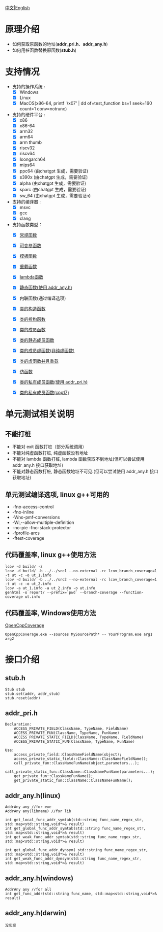 [中文](README_zh.md)|[English](README.md)

# 原理介绍

- 如何获取原函数的地址(**addr_pri.h**、**addr_any.h**)
- 如何用桩函数替换原函数(**stub.h**)

# 支持情况
- 支持的操作系统 :
  * [x] Windows
  * [x] Linux
  * [x] MacOS(x86-64, printf '\x07' | dd of=test_function bs=1 seek=160 count=1 conv=notrunc)

- 支持的硬件平台 :
  * [x] x86
  * [x] x86-64
  * [x] arm32
  * [x] arm64
  * [x] arm thumb
  * [x] riscv32
  * [x] riscv64
  * [x] loongarch64
  * [x] mips64
  * [x] ppc64 (由chatgpt 生成，需要验证)
  * [x] s390x (由chatgpt 生成，需要验证)
  * [x] alpha (由chatgpt 生成，需要验证)
  * [x] sparc (由chatgpt 生成，需要验证)
  * [x] sw_64 (由chatgpt 生成，需要验证n)

- 支持的编译器 : 
  * [x] msvc
  * [x] gcc
  * [x] clang

- 支持函数类型：
  * [x] [常规函数](test/test_function.cpp)
  * [x] [可变参函数](test/test_variadic_function.cpp)
  * [x] [模板函数](test/test_template_function_linux.cpp)
  * [x] [重载函数](test/test_overload_function_linux.cpp)
  * [x] [lambda函数](test/test_addr_lambda_linux.cpp)
  * [x] [静态函数(使用 addr_any.h)](test/test_addr_any_linux.cpp)
  * [x] 内联函数(通过编译选项)
  * [x] [类的构造函数](test/test_constructor_function_linux.cpp)
  * [x] [类的析构函数](test/test_dtor_function_linux.cpp)
  * [x] [类的成员函数](test/test_object_member_function_linux.cpp)
  * [x] [类的静态成员函数](test/test_class_member_function.cpp)
  * [x] [类的成员虚函数(非纯虚函数)](test/test_virtual_function_linux.cpp)
  * [x] [类的虚函数并且重载](test/test_virtual_overload_function_linux.cpp)
  * [x] [仿函数](test/test_functor_linux.cpp)
  * [x] [类的私有成员函数(使用 addr_pri.h)](test/test_private_member_function_linux.cpp)
  * [x] [类的私有成员函数(cpp17)](test_cpp17/test_private_member.cpp)


# 单元测试相关说明
## 不能打桩
- 不能对 exit 函数打桩（部分系统调用）
- 不能对纯虚函数打桩, 纯虚函数没有地址
- 不能对 lambda 函数打桩, lambda 函数获取不到地址(但可以尝试使用 addr_any.h 接口获取地址)
- 不能对静态函数打桩, 静态函数地址不可见.(但可以尝试使用 addr_any.h 接口获取地址)


## 单元测试编译选项, linux g++可用的
- -fno-access-control
- -fno-inline
- -Wno-pmf-conversions
- -Wl,--allow-multiple-definition
- -no-pie -fno-stack-protector
- -fprofile-arcs
- -ftest-coverage


## 代码覆盖率, linux g++使用方法
```
lcov -d build/ -z
lcov -d build/ -b ../../src1 --no-external -rc lcov_branch_coverage=1 -t ut -c -o ut_1.info
lcov -d build/ -b ../../src2 --no-external -rc lcov_branch_coverage=1 -t ut -c -o ut_2.info
lcov -a ut_1.info -a ut_2.info -o ut.info
genhtml -o report/ --prefix=`pwd` --branch-coverage --function-coverage ut.info
```
## 代码覆盖率, Windows使用方法
 [OpenCppCoverage](https://github.com/OpenCppCoverage/OpenCppCoverage)
```
OpenCppCoverage.exe --sources MySourcePath* -- YourProgram.exe arg1 arg2
```

# 接口介绍

## stub.h
```
Stub stub
stub.set(addr, addr_stub)
stub.reset(addr)
```

## addr_pri.h
```
Declaration:
    ACCESS_PRIVATE_FIELD(ClassName, TypeName, FieldName)
    ACCESS_PRIVATE_FUN(ClassName, TypeName, FunName)
    ACCESS_PRIVATE_STATIC_FIELD(ClassName, TypeName, FieldName)
    ACCESS_PRIVATE_STATIC_FUN(ClassName, TypeName, FunName)

Use:
    access_private_field::ClassNameFieldName(object);
    access_private_static_field::ClassName::ClassNameFieldName();
    call_private_fun::ClassNameFunName(object,parameters...);
    call_private_static_fun::ClassName::ClassNameFunName(parameters...);
    get_private_fun::ClassNameFunName();
    get_private_static_fun::ClassName::ClassNameFunName();
```

## addr_any.h(linux)
```
AddrAny any //for exe
AddrAny any(libname) //for lib

int get_local_func_addr_symtab(std::string func_name_regex_str, std::map<std::string,void*>& result)
int get_global_func_addr_symtab(std::string func_name_regex_str, std::map<std::string,void*>& result)
int get_weak_func_addr_symtab(std::string func_name_regex_str, std::map<std::string,void*>& result)

int get_global_func_addr_dynsym( std::string func_name_regex_str, std::map<std::string,void*>& result)
int get_weak_func_addr_dynsym(std::string func_name_regex_str, std::map<std::string,void*>& result)

```
## addr_any.h(windows)
```
AddrAny any //for all
int get_func_addr(std::string func_name, std::map<std::string,void*>& result)
```
## addr_any.h(darwin)
```
没实现
```


